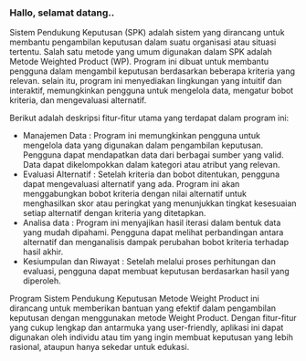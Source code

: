 <div class="bg-light p-5 rounded">
            <h3 class="mb-4">Hallo, selamat datang..</h3>
            <p>Sistem Pendukung Keputusan (SPK) adalah sistem yang dirancang untuk membantu pengambilan keputusan dalam
                suatu organisasi atau situasi tertentu. Salah satu metode yang umum digunakan dalam SPK adalah Metode
                Weighted Product (WP). Program ini dibuat untuk membantu pengguna dalam mengambil keputusan berdasarkan
                beberapa kriteria yang relevan. selain itu, program ini menyediakan lingkungan yang intuitif dan interaktif,
                memungkinkan pengguna untuk mengelola data, mengatur bobot kriteria, dan mengevaluasi alternatif.</p>
            <p>Berikut adalah deskripsi fitur-fitur utama yang terdapat dalam program ini:</p>
            <ul>
                <li class="mb-2"><span class="fw-medium">Manajemen Data :</span> Program ini memungkinkan pengguna untuk mengelola data
                    yang digunakan dalam pengambilan keputusan. Pengguna dapat mendapatkan data dari berbagai sumber yang
                    valid. Data dapat dikelompokkan dalam kategori atau atribut yang relevan.</li>
                <li class="mb-2"><span class="fw-medium">Evaluasi Alternatif :</span> Setelah kriteria dan bobot ditentukan, pengguna
                    dapat mengevaluasi alternatif yang ada. Program ini akan menggabungkan bobot kriteria dengan nilai
                    alternatif untuk menghasilkan skor atau peringkat yang menunjukkan tingkat kesesuaian setiap alternatif
                    dengan kriteria yang ditetapkan.</li>
                <li class="mb-2"><span class="fw-medium">Analisa data : </span> Program ini menyajikan hasil iterasi dalam bentuk data
                    yang mudah dipahami. Pengguna dapat melihat perbandingan antara alternatif dan menganalisis dampak
                    perubahan bobot kriteria terhadap hasil akhir.</li>
                <li class="mb-2"><span class="fw-medium">Kesiumpulan dan Riwayat : </span> Setelah melalui proses perhitungan dan
                    evaluasi, pengguna dapat membuat keputusan berdasarkan hasil yang diperoleh.</li>
            </ul>
            <p>Program Sistem Pendukung Keputusan Metode Weight Product ini dirancang untuk memberikan bantuan yang efektif dalam pengambilan keputusan dengan menggunakan metode Weight Product. Dengan fitur-fitur yang cukup lengkap dan antarmuka yang user-friendly, aplikasi ini dapat digunakan oleh individu atau tim yang ingin membuat keputusan yang lebih rasional, ataupun hanya sekedar untuk edukasi.</p>
        </div>
        <img src="https://ilham06.github.io/images/spk_wp1.jpeg" alt="">
        <img src="https://ilham06.github.io/images/spk_wp2.jpeg" alt="">
        <img src="https://ilham06.github.io/images/spk_wp3.jpeg" alt="">
